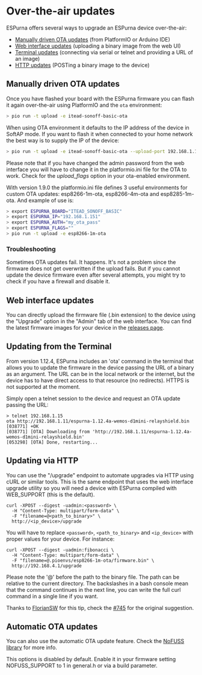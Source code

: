 # Over-the-air updates

ESPurna offers several ways to upgrade an ESPurna device over-the-air:

* [Manually driven OTA updates](#manually-driven-ota-updates) (from PlatformIO or Arduino IDE)
* [Web interface updates](#web-interface-updates) (uploading a binary image from the web UI)
* [Terminal updates](#updating-from-the-terminal) (connecting via serial or telnet and providing a URL of an image)
* [HTTP updates](#updating-via-http) (POSTing a binary image to the device)

## Manually driven OTA updates

Once you have flashed your board with the ESPurna firmware you can flash it again over-the-air using PlatformIO and the ```ota``` environment:

```bash
> pio run -t upload -e itead-sonoff-basic-ota
```

When using OTA environment it defaults to the IP address of the device in SoftAP mode. If you want to flash it when connected to your home network the best way is to supply the IP of the device:

```bash
> pio run -t upload -e itead-sonoff-basic-ota --upload-port 192.168.1.151
```

Please note that if you have changed the admin password from the web interface you will have to change it in the platformio.ini file for the OTA to work. Check for the *upload_flags* option in your ota-enabled environment.

With version 1.9.0 the platformio.ini file defines 3 useful environments for custom OTA updates: esp8266-1m-ota, esp8266-4m-ota and esp8285-1m-ota. And example of use is:

```bash
> export ESPURNA_BOARD="ITEAD_SONOFF_BASIC"
> export ESPURNA_IP="192.168.1.151"
> export ESPURNA_AUTH="my_ota_pass"
> export ESPURNA_FLAGS=""
> pio run -t upload -e esp8266-1m-ota
```

### Troubleshooting

Sometimes OTA updates fail. It happens. It's not a problem since the firmware does not get overwritten if the upload fails. But if you cannot update the device firmware even after several attempts, you might try to check if you have a firewall and disable it.

## Web interface updates

You can directly upload the firmware file (.bin extension) to the device using the "Upgrade" option in the "Admin" tab of the web interface. You can find the latest firmware images for your device in the [releases page](https://github.com/xoseperez/espurna/releases/).

## Updating from the Terminal

From version 1.12.4, ESPurna includes an 'ota' command in the terminal that allows you to update the firmware in the device passing the URL of a binary as an argument. The URL can be in the local network or the internet, but the device has to have direct access to that resource (no redirects). HTTPS is not supported at the moment.

Simply open a telnet session to the device and request an OTA update passing the URL:

```
> telnet 192.168.1.15
ota http://192.168.1.11/espurna-1.12.4a-wemos-d1mini-relayshield.bin
[038771] +OK
[038771] [OTA] Downloading from 'http://192.168.1.11/espurna-1.12.4a-wemos-d1mini-relayshield.bin'
[053298] [OTA] Done, restarting...
```

## Updating via HTTP

You can use the "/upgrade" endpoint to automate upgrades via HTTP using cURL or similar tools. This is the same endpoint that uses the web interface upgrade utility so you will need a device with ESPurna compiled with WEB_SUPPORT (this is the default).

```
curl -XPOST --digest -uadmin:<password> \
  -H "Content-Type: multipart/form-data" \
  -F "filename=@<path_to_binary>" \
  http://<ip_device>/upgrade
```

You will have to replace `<password>`, `<path_to_binary>` and `<ip_device>` with proper values for your device. For instance:

```
curl -XPOST --digest -uadmin:fibonacci \
  -H "Content-Type: multipart/form-data" \
  -F "filename=@.pioenvs/esp8266-1m-ota/firmware.bin" \
  http://192.168.4.1/upgrade
```

Please note the '@' before the path to the binary file. The path can be relative to the current directory. The backslashes in a bash console mean that the command continues in the next line, you can write the full curl command in a single line if you want.

Thanks to [FlorianSW](https://github.com/FlorianSW) for this tip, check the [#745](https://github.com/xoseperez/espurna/issues/745) for the original suggestion.

## Automatic OTA updates

You can also use the automatic OTA update feature. Check the [NoFUSS library](https://bitbucket.org/xoseperez/nofuss) for more info.

This options is disabled by default. Enable it in your firmware setting NOFUSS_SUPPORT to 1 in general.h or via a build parameter.
